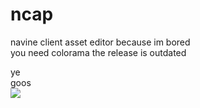 # ncap
navine client asset editor because im bored  
you need colorama
the release is outdated

ye  
goos  
![](https://media.tenor.com/bRDI06GM30sAAAAj/goose.gif)
